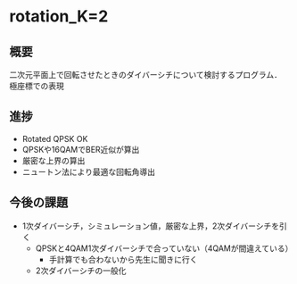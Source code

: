 # rotation_K=2

## 概要
二次元平面上で回転させたときのダイバーシチについて検討するプログラム．
極座標での表現


## 進捗
- Rotated QPSK OK
- QPSKや16QAMでBER近似が算出
- 厳密な上界の算出
- ニュートン法により最適な回転角導出

## 今後の課題
- 1次ダイバーシチ，シミュレーション値，厳密な上界，2次ダイバーシチを引く
    - QPSKと4QAM1次ダイバーシチで合っていない（4QAMが間違えている）
        - 手計算でも合わないから先生に聞きに行く
    - 2次ダイバーシチの一般化
